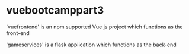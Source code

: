 # vuebootcamppart3


'vuefrontend' is an npm supported Vue js project which functions as the front-end

'gameservices' is a flask application which functions as the back-end